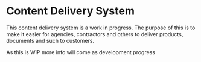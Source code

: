 # Content Delivery System

This content delivery system is a work in progress.
The purpose of this is to make it easier for agencies, contractors and others to deliver products, documents and such to customers.

As this is WIP more info will come as development progress
